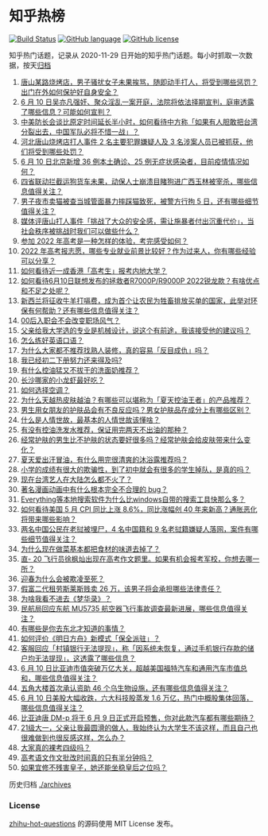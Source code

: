 # 知乎热榜
[![Build Status](https://github.com/ToWeLong/zhihu-hot-questions/workflows/CI/badge.svg)](https://github.com/ToWeLong/zhihu-hot-questions/actions)
[![GitHub language](https://img.shields.io/badge/language-golang-orange.svg)](https://golang.org/)
[![GitHub license](https://img.shields.io/github/license/ToWeLong/zhihu-hot-questions)](https://github.com/ToWeLong/zhihu-hot-questions/blob/main/LICENSE)

知乎热门话题，记录从 2020-11-29 日开始的知乎热门话题。每小时抓取一次数据，按天[归档](./archives)

<!-- BEGIN -->

1. [唐山某路烧烤店，男子骚扰女子未果挨骂，随即动手打人，将受到哪些惩罚？出门在外如何保护好自身安全？](https://www.zhihu.com/question/537038241)
1. [6 月 10 日吴亦凡强奸、聚众淫乱一案开庭，法院将依法择期宣判，庭审透露了哪些信息？可能如何宣判？](https://www.zhihu.com/question/537093971)
1. [中美防长会谈比原定时间延长半小时，如何看待中方称「如果有人胆敢把台湾分裂出去，中国军队必将不惜一战」？](https://www.zhihu.com/question/537052110)
1. [河北唐山烧烤店打人事件 2 名主要犯罪嫌疑人及 3 名涉案人员已被抓获，他们将受到哪些处罚？](https://www.zhihu.com/question/537093858)
1. [6 月 10 日北京新增 36 例本土确诊、25 例无症状感染者，目前疫情情况如何？](https://www.zhihu.com/question/537146289)
1. [四省联动拦截运狗货车未果，动保人士崩溃目睹狗进广西玉林被宰杀，哪些信息值得关注？](https://www.zhihu.com/question/536983102)
1. [男子夜市卖猫被查当城管面暴力摔踩猫致死，被警方行拘 5 日，还有哪些细节值得关注？](https://www.zhihu.com/question/536882702)
1. [媒体评唐山打人事件「挑战了大众的安全感，需让施暴者付出沉重代价」，当社会秩序被挑战时我们可以做些什么？](https://www.zhihu.com/question/537092295)
1. [参加 2022 年高考是一种怎样的体验，考完感受如何？](https://www.zhihu.com/question/536460597)
1. [2022 年高考报志愿，哪些专业就业前景比较好？作为过来人，你有哪些经验可以分享？](https://www.zhihu.com/question/537010715)
1. [如何看待近一成香港「高考生」报考内地大学？](https://www.zhihu.com/question/536999905)
1. [如何看待6月10日联想发布的拯救者R7000P/R9000P 2022锐龙款？有啥优点和不足之处呢？](https://www.zhihu.com/question/536064392)
1. [新西兰将征收牛羊打嗝费，成为首个让农民为牲畜排放买单的国家，此举对环保有何帮助？还有哪些信息值得关注？](https://www.zhihu.com/question/536821271)
1. [00后入职会不会改变职场风气？](https://www.zhihu.com/question/415799884)
1. [父亲给我大学选的专业是机械设计，说这个有前途，我该接受他的建议吗？](https://www.zhihu.com/question/536904831)
1. [怎么练好英语口语？](https://www.zhihu.com/question/20097263)
1. [为什么大家都不推荐找熟人装修，真的容易「反目成仇」吗？](https://www.zhihu.com/question/535722344)
1. [我已经初二下册努力还来得及吗?](https://www.zhihu.com/question/537067035)
1. [有什么控油猛又不拔干的洗面奶推荐？](https://www.zhihu.com/question/531718452)
1. [长沙哪家的小龙虾最好吃？](https://www.zhihu.com/question/33306600)
1. [如何选择空调？](https://www.zhihu.com/question/24674958)
1. [为什么天越热皮肤越油？有哪些可以堪称为「夏天控油王者」的产品推荐？](https://www.zhihu.com/question/531718297)
1. [男生用女朋友的护肤品会有不良反应吗？男女护肤品在成分上有哪些区别？](https://www.zhihu.com/question/531971142)
1. [什么是人情世故，最基本的人情世故该懂啥？](https://www.zhihu.com/question/281636727)
1. [有没有控油洗发水推荐，保证用完两天不出油的那种？](https://www.zhihu.com/question/531971016)
1. [经常护肤的男生比不护肤的状态要好很多吗？经常护肤会给皮肤带来什么变化？](https://www.zhihu.com/question/532130444)
1. [夏天爱出汗冒油，有什么用完很清爽的沐浴露推荐吗？](https://www.zhihu.com/question/531970867)
1. [小学的成绩有很大的欺骗性，到了初中就会有很多的学生掉队，是真的吗？](https://www.zhihu.com/question/433616847)
1. [现在台湾艺人在大陆怎么都不火了？](https://www.zhihu.com/question/37736410)
1. [著名漫画动画中有什么根本完全不合理的 bug？](https://www.zhihu.com/question/35915166)
1. [Everything等本地搜索软件为什么比windows自带的搜索工具快那么多？](https://www.zhihu.com/question/378399106)
1. [如何看待美国 5 月 CPI 同比上涨 8.6%，同比涨幅创 40 年来新高？通胀恶化将带来哪些影响？](https://www.zhihu.com/question/537083612)
1. [两名中国公民在老挝被埋尸，4 名中国籍和 9 名老挝籍嫌疑人落网，案件有哪些细节值得关注？](https://www.zhihu.com/question/536901356)
1. [为什么现在做菜基本都把食材的味道去掉了？](https://www.zhihu.com/question/423164516)
1. [直- 20 飞行员徐枫灿出现在高考作文题里。如果有机会报考军校，你想去哪一所？](https://www.zhihu.com/question/536797173)
1. [迎春为什么会被欺凌至死？](https://www.zhihu.com/question/51980149)
1. [假富二代租劳斯莱斯贱卖 26 万，该男子将会承担哪些法律责任？](https://www.zhihu.com/question/536904404)
1. [为啥我看不进去《梦华录》？](https://www.zhihu.com/question/536014309)
1. [民航局回应东航 MU5735 航空器飞行事故调查最新进展，哪些信息值得关注？](https://www.zhihu.com/question/537001347)
1. [有哪些是你去东北才知道的事情？](https://www.zhihu.com/question/312354451)
1. [如何评价《明日方舟》新模式「保全派驻」？](https://www.zhihu.com/question/536150702)
1. [客服回应「村镇银行无法提现」，称「因系统未恢复，通过手机银行存款的储户均无法提现」，这透露了哪些信息？](https://www.zhihu.com/question/537025149)
1. [6 月 10 日比亚迪市值突破万亿大关，超越美国福特汽车和通用汽车市值总和，哪些信息值得关注？](https://www.zhihu.com/question/537039199)
1. [五角大楼首次承认资助 46 个乌生物设施，还有哪些信息值得关注？](https://www.zhihu.com/question/537019115)
1. [6 月 10 日美股大幅收跌，六大科技股蒸发 1.6 万亿，热门中概股集体回落，哪些信息值得关注？](https://www.zhihu.com/question/536978549)
1. [比亚迪唐 DM-p 将于 6 月 9 日正式开启预售，你对此款汽车都有哪些期待？](https://www.zhihu.com/question/536543097)
1. [21级大一，父亲让我最圆滑的做人，我始终认为大学生不该这样，而且自己也很难做到也很反感这样，怎么办？](https://www.zhihu.com/question/536894989)
1. [大家真的裸考四级吗？](https://www.zhihu.com/question/464495466)
1. [高考语文作文批改时间真的只有半分钟吗？](https://www.zhihu.com/question/531812900)
1. [如果宜修不残害皇子，她还能坐稳皇后之位吗？](https://www.zhihu.com/question/535581325)

<!-- END -->

历史归档 [./archives](./archives)


### License
[zhihu-hot-questions](https://github.com/towelong/zhihu-hot-questions) 的源码使用 MIT License 发布。